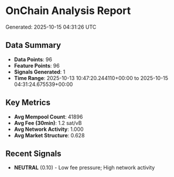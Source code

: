 # OnChain Analysis Report
Generated: 2025-10-15 04:31:26 UTC

## Data Summary
- **Data Points**: 96
- **Feature Points**: 96
- **Signals Generated**: 1
- **Time Range**: 2025-10-13 10:47:20.244110+00:00 to 2025-10-15 04:31:24.675539+00:00

## Key Metrics
- **Avg Mempool Count**: 41896
- **Avg Fee (30min)**: 1.2 sat/vB
- **Avg Network Activity**: 1.000
- **Avg Market Structure**: 0.628

## Recent Signals
- **NEUTRAL** (0.10) - Low fee pressure; High network activity

